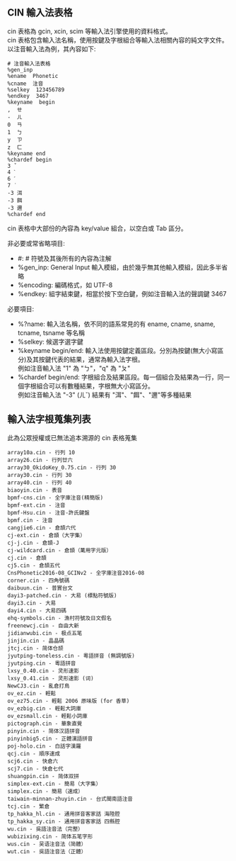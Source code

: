 ## CIN 輸入法表格

cin 表格為 gcin, xcin, scim 等輸入法引擎使用的資料格式。  
cin 表格包含輸入法名稱，使用按鍵及字根組合等輸入法相關內容的純文字文件。  
以注音輸入法為例，其內容如下:

    # 注音輸入法表格
    %gen_inp
    %ename  Phonetic
    %cname  注音
    %selkey  123456789
    %endkey  3467
    %keyname  begin
    ,  ㄝ
    -  ㄦ
    0  ㄢ
    1  ㄅ
    y  ㄗ
    z  ㄈ
    %keyname end
    %chardef begin
    3 ˇ
    4 ˋ
    6 ˊ
    7 ˙
    -3 洱
    -3 餌
    -3 邇
    %chardef end

cin 表格中大部份的內容為 key/value 組合，以空白或 Tab 區分。

非必要或常省略項目:

* #: # 符號及其後所有的內容為注解
* %gen_inp: General Input 輸入模組，由於幾乎無其他輸入模組，因此多半省略
* %encoding: 編碼格式，如 UTF-8 
* %endkey: 組字結束鍵，相當於按下空白鍵，例如注音輸入法的聲調鍵 3467

必要項目:

* %?name: 輸入法名稱，依不同的語系常見的有 ename, cname, sname, tcname, tsname 等名稱
* %selkey: 候選字選字鍵
* %keyname begin/end: 輸入法使用按鍵定義區段。分別為按鍵(無大小寫區分)及其按鍵代表的結果，通常為輸入法字根。  
例如注音輸入法 "1" 為 "ㄅ"，"q" 為 "ㄆ"
* %chardef begin/end: 字根組合及結果區段。每一個組合及結果為一行，同一個字根組合可以有數種結果，字根無大小寫區分。  
例如注音輸入法 "-3" (ㄦˇ) 結果有 "洱"、"餌"、"邇"等多種結果

## 輸入法字根蒐集列表

此為公眾授權或已無法追本溯源的 cin 表格蒐集


    array10a.cin - 行列 10
    array26.cin - 行列廿六
    array30_OkidoKey_0.75.cin - 行列 30
    array30.cin - 行列 30
    array40.cin - 行列 40
    biaoyin.cin - 表音
    bpmf-cns.cin - 全字庫注音(精簡版)
    bpmf-ext.cin - 注音
    bpmf-Hsu.cin - 注音-許氏鍵盤
    bpmf.cin - 注音
    cangjie6.cin - 倉頡六代
    cj-ext.cin - 倉頡（大字集）
    cj-j.cin - 倉頡-J
    cj-wildcard.cin - 倉頡（萬用字元版）
    cj.cin - 倉頡
    cj5.cin - 倉頡五代
    CnsPhonetic2016-08_GCINv2 - 全字庫注音2016-08
    corner.cin - 四角號碼
    daibuun.cin - 普實台文
    dayi3-patched.cin - 大易 (標點符號版)
    dayi3.cin - 大易
    dayi4.cin - 大易四碼
    ehq-symbols.cin - 漁村符號及日文假名
    freenewcj.cin - 自由大新
    jidianwubi.cin - 极点五笔
    jinjin.cin - 晶晶碼
    jtcj.cin - 简体仓颉
    jyutping-toneless.cin - 粵語拼音 (無調號版)
    jyutping.cin - 粵語拼音
    lxsy_0.40.cin - 灵形速影
    lxsy_0.41.cin - 灵形速影 (词)
    NewCJ3.cin - 亂倉打鳥
    ov_ez.cin - 輕鬆
    ov_ez75.cin - 輕鬆 2006 原味版 (for 香草)
    ov_ezbig.cin - 輕鬆大詞庫
    ov_ezsmall.cin - 輕鬆小詞庫
    pictograph.cin - 華象直覺
    pinyin.cin - 简体汉語拼音
    pinyinbig5.cin - 正體漢語拼音
    poj-holo.cin - 白話字漢羅
    qcj.cin - 順序速成
    scj6.cin - 快倉六
    scj7.cin - 快倉七代
    shuangpin.cin - 简体双拼
    simplex-ext.cin - 簡易（大字集）
    simplex.cin - 簡易（速成）
    taiwain-minnan-zhuyin.cin - 台式閩南語注音
    tcj.cin - 繁倉
    tp_hakka_hl.cin - 通用拼音客家話 海陸腔
    tp_hakka_sy.cin - 通用拼音客家話 四縣腔
    wu.cin - 吳語注音法（完整）
    wubizixing.cin - 简体五笔字形
    wus.cin - 吴语注音法（简體）
    wut.cin - 吳語注音法（正體）

